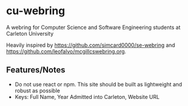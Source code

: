 # cu-webring
A webring for Computer Science and Software Engineering students at Carleton University

Heavily inspired by https://github.com/simcard0000/se-webring and https://github.com/leofalvo/mcgillcswebring.org. 

## Features/Notes
- Do not use react or npm. This site should be built as lightweight and robust as possible
- Keys: Full Name, Year Admitted into Carleton, Website URL